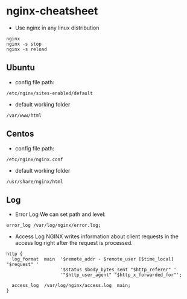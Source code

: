 # nginx-cheatsheet

* Use nginx in any linux distribution
```
nginx 
nginx -s stop
nginx -s reload
```

## Ubuntu
* config file path:
```
/etc/nginx/sites-enabled/default
```

* default working folder
```
/var/www/html
```

## Centos
* config file path:
```
/etc/nginx/nginx.conf
```

* default working folder
```
/usr/share/nginx/html
```

## Log
* Error Log
We can set path and level:
```
error_log /var/log/nginx/error.log;
```

* Access Log
NGINX writes information about client requests in the access log right after the request is processed. 

```
http {
  log_format  main  '$remote_addr - $remote_user [$time_local] "$request" '
                    '$status $body_bytes_sent "$http_referer" '
                    '"$http_user_agent" "$http_x_forwarded_for"';

  access_log  /var/log/nginx/access.log  main;
}
```


